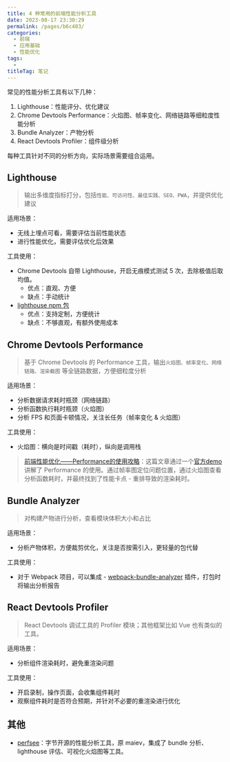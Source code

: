 ```yaml
---
title: 4 种常用的前端性能分析工具
date: 2023-08-17 23:30:29
permalink: /pages/b6c403/
categories: 
  - 前端
  - 应用基础
  - 性能优化
tags: 
  - 
titleTag: 笔记
---
```


常见的性能分析工具有以下几种：
1. Lighthouse：性能评分、优化建议
2. Chrome Devtools Performance：火焰图、帧率变化、网络链路等细粒度性能分析
3. Bundle Analyzer：产物分析
4. React Devtools Profiler：组件级分析

每种工具针对不同的分析方向，实际场景需要组合运用。

## Lighthouse
> 输出多维度指标打分，包括`性能、可访问性、最佳实践、SEO、PWA`，并提供优化建议

适用场景：
- 无线上埋点可看，需要评估当前性能状态
- 进行性能优化，需要评估优化后效果

工具使用：
- Chrome Devtools 自带 Lighthouse，开启无痕模式测试 5 次，去除极值后取均值。
  - 优点：直观、方便
  - 缺点：手动统计
- [lighthouse npm 包](https://www.npmjs.com/package/lighthouse)
  - 优点：支持定制，方便统计
  - 缺点：不够直观，有额外使用成本

## Chrome Devtools Performance
> 基于 Chrome Devtools 的 Performance 工具，输出`火焰图、帧率变化、网络链路、渲染截图` 等全链路数据，方便细粒度分析

适用场景：
- 分析数据请求耗时瓶颈（网络链路）
- 分析函数执行耗时瓶颈（火焰图）
- 分析 FPS 和页面卡顿情况，关注长任务（帧率变化 & 火焰图）


工具使用：
- 火焰图：横向是时间戳（耗时），纵向是调用栈

> [前端性能优化——Performance的使用攻略](https://juejin.cn/post/6914198504822800391)：这篇文章通过一个[官方demo](https://googlechrome.github.io/devtools-samples/jank/) 讲解了 Performance 的使用。通过帧率图定位问题位置，通过火焰图查看分析函数耗时，并最终找到了性能卡点 - 重排导致的渲染耗时。

## Bundle Analyzer
> 对构建产物进行分析，查看模块体积大小和占比

适用场景：
- 分析产物体积，方便裁剪优化，关注是否按需引入，更轻量的包代替

工具使用：
- 对于 Webpack 项目，可以集成 - [webpack-bundle-analyzer](https://www.npmjs.com/package/webpack-bundle-analyzer) 插件，打包时将输出分析报告

## React Devtools Profiler
> React Devtools 调试工具的 Profiler 模块；其他框架比如 Vue 也有类似的工具。

适用场景：
- 分析组件渲染耗时，避免重渲染问题

工具使用：
- 开启录制，操作页面，会收集组件耗时
- 观察组件耗时是否符合预期，并针对不必要的重渲染进行优化


## 其他
- [perfsee](https://github.com/perfsee/perfsee)：字节开源的性能分析工具，原 maiev，集成了 bundle 分析、lighthouse 评估、可视化火焰图等工具。